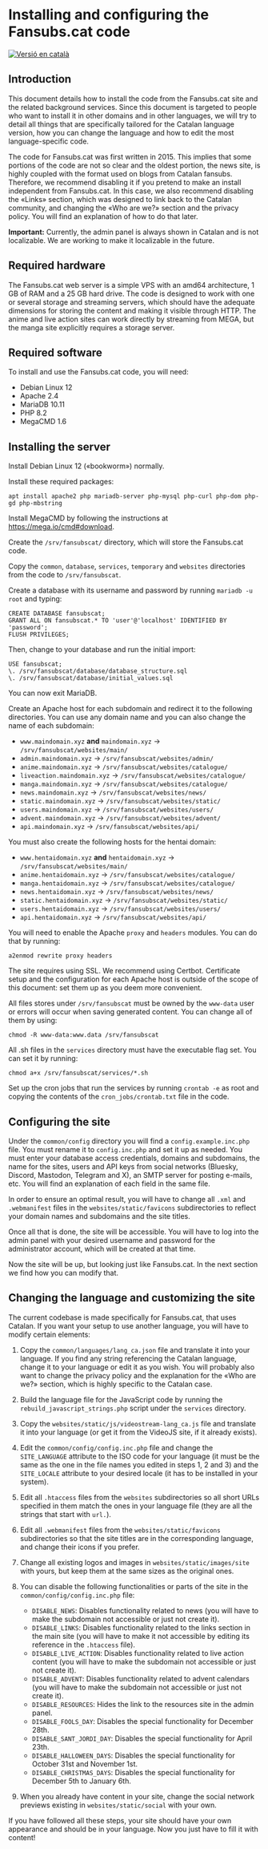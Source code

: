 # Installing and configuring the Fansubs.cat code

[![Versió en català](https://img.shields.io/badge/Versi%C3%B3%20en%20catal%C3%A0%20disponible%20aqu%C3%AD-blue.svg)](https://github.com/fansubscat/Fansubs.cat/blob/master/INSTALLING.md)

## Introduction

This document details how to install the code from the Fansubs.cat site and the related background services. Since this document is targeted to people who want to install it in other domains and in other languages, we will try to detail all things that are specifically tailored for the Catalan language version, how you can change the language and how to edit the most language-specific code.

The code for Fansubs.cat was first written in 2015. This implies that some portions of the code are not so clear and the oldest portion, the news site, is highly coupled with the format used on blogs from Catalan fansubs. Therefore, we recommend disabling it if you pretend to make an install independent from Fansubs.cat. In this case, we also recommend disabling the «Links» section, which was designed to link back to the Catalan community, and changing the «Who are we?» section and the privacy policy. You will find an explanation of how to do that later.

**Important:** Currently, the admin panel is always shown in Catalan and is not localizable. We are working to make it localizable in the future.

## Required hardware

The Fansubs.cat web server is a simple VPS with an amd64 architecture, 1 GB of RAM and a 25 GB hard drive. The code is designed to work with one or several storage and streaming servers, which should have the adequate dimensions for storing the content and making it visible through HTTP. The anime and live action sites can work directly by streaming from MEGA, but the manga site explicitly requires a storage server.

## Required software

To install and use the Fansubs.cat code, you will need:
- Debian Linux 12
- Apache 2.4
- MariaDB 10.11
- PHP 8.2
- MegaCMD 1.6

## Installing the server

Install Debian Linux 12 («bookworm») normally.

Install these required packages:

	apt install apache2 php mariadb-server php-mysql php-curl php-dom php-gd php-mbstring
	
Install MegaCMD by following the instructions at https://mega.io/cmd#download.

Create the `/srv/fansubscat/` directory, which will store the Fansubs.cat code.

Copy the `common`, `database`, `services`, `temporary` and `websites` directories from the code to `/srv/fansubscat`.

Create a database with its username and password by running `mariadb -u root` and typing:

	CREATE DATABASE fansubscat;
	GRANT ALL ON fansubscat.* TO 'user'@'localhost' IDENTIFIED BY 'password';
	FLUSH PRIVILEGES;

Then, change to your database and run the initial import:

	USE fansubscat;
	\. /srv/fansubscat/database/database_structure.sql
	\. /srv/fansubscat/database/initial_values.sql

You can now exit MariaDB.

Create an Apache host for each subdomain and redirect it to the following directories. You can use any domain name and you can also change the name of each subdomain:

* `www.maindomain.xyz` **and** `maindomain.xyz` -> `/srv/fansubscat/websites/main/`
* `admin.maindomain.xyz` -> `/srv/fansubscat/websites/admin/`
* `anime.maindomain.xyz` -> `/srv/fansubscat/websites/catalogue/`
* `liveaction.maindomain.xyz` -> `/srv/fansubscat/websites/catalogue/`
* `manga.maindomain.xyz` -> `/srv/fansubscat/websites/catalogue/`
* `news.maindomain.xyz` -> `/srv/fansubscat/websites/news/`
* `static.maindomain.xyz` -> `/srv/fansubscat/websites/static/`
* `users.maindomain.xyz` -> `/srv/fansubscat/websites/users/`
* `advent.maindomain.xyz` -> `/srv/fansubscat/websites/advent/`
* `api.maindomain.xyz` -> `/srv/fansubscat/websites/api/`

You must also create the following hosts for the hentai domain:

* `www.hentaidomain.xyz` **and** `hentaidomain.xyz` -> `/srv/fansubscat/websites/main/`
* `anime.hentaidomain.xyz` -> `/srv/fansubscat/websites/catalogue/`
* `manga.hentaidomain.xyz` -> `/srv/fansubscat/websites/catalogue/`
* `news.hentaidomain.xyz` -> `/srv/fansubscat/websites/news/`
* `static.hentaidomain.xyz` -> `/srv/fansubscat/websites/static/`
* `users.hentaidomain.xyz` -> `/srv/fansubscat/websites/users/`
* `api.hentaidomain.xyz` -> `/srv/fansubscat/websites/api/`

You will need to enable the Apache `proxy` and `headers` modules. You can do that by running:

	a2enmod rewrite proxy headers
	
The site requires using SSL. We recommend using Certbot. Certificate setup and the configuration for each Apache host is outside of the scope of this document: set them up as you deem more convenient.

All files stores under `/srv/fansubscat` must be owned by the `www-data` user or errors will occur when saving generated content. You can change all of them by using:

	chmod -R www-data:www.data /srv/fansubscat
	
All .sh files in the `services` directory must have the executable flag set. You can set it by running:

	chmod a+x /srv/fansubscat/services/*.sh
	
Set up the cron jobs that run the services by running `crontab -e` as root and copying the contents of the `cron_jobs/crontab.txt` file in the code.

## Configuring the site

Under the `common/config` directory you will find a `config.example.inc.php` file. You must rename it to `config.inc.php` and set it up as needed. You must enter your database access credentials, domains and subdomains, the name for the sites, users and API keys from social networks (Bluesky, Discord, Mastodon, Telegram and X), an SMTP server for posting e-mails, etc. You will find an explanation of each field in the same file.

In order to ensure an optimal result, you will have to change all `.xml` and `.webmanifest` files in the `websites/static/favicons` subdirectories to reflect your domain names and subdomains and the site titles.

Once all that is done, the site will be accessible. You will have to log into the admin panel with your desired username and password for the administrator account, which will be created at that time.

Now the site will be up, but looking just like Fansubs.cat. In the next section we find how you can modify that.

## Changing the language and customizing the site

The current codebase is made specifically for Fansubs.cat, that uses Catalan. If you want your setup to use another language, you will have to modify certain elements:

1) Copy the `common/languages/lang_ca.json` file and translate it into your language. If you find any string referencing the Catalan language, change it to your language or edit it as you wish. You will probably also want to change the privacy policy and the explanation for the «Who are we?» section, which is highly specific to the Catalan case.

2) Build the language file for the JavaScript code by running the `rebuild_javascript_strings.php` script under the `services` directory.

3) Copy the `websites/static/js/videostream-lang_ca.js` file and translate it into your language (or get it from the VideoJS site, if it already exists).

4) Edit the `common/config/config.inc.php` file and change the `SITE_LANGUAGE` attribute to the ISO code for your language (it must be the same as the one in the file names you edited in steps 1, 2 and 3) and the `SITE_LOCALE` attribute to your desired locale (it has to be installed in your system).

5) Edit all `.htaccess` files from the `websites` subdirectories so all short URLs specified in them match the ones in your language file (they are all the strings that start with `url.`).

6) Edit all `.webmanifest` files from the `websites/static/favicons` subdirectories so that the site titles are in the corresponding language, and change their icons if you prefer.

7) Change all existing logos and images in `websites/static/images/site` with yours, but keep them at the same sizes as the original ones.

8) You can disable the following functionalities or parts of the site in the `common/config/config.inc.php` file:
	* `DISABLE_NEWS`: Disables functionality related to news (you will have to make the subdomain not accessible or just not create it).
	* `DISABLE_LINKS`: Disables functionality related to the links section in the main site (you will have to make it not accessible by editing its reference in the `.htaccess` file).
	* `DISABLE_LIVE_ACTION`: Disables functionality related to live action content (you will have to make the subdomain not accessible or just not create it).
	* `DISABLE_ADVENT`: Disables functionality related to advent calendars (you will have to make the subdomain not accessible or just not create it).
	* `DISABLE_RESOURCES`: Hides the link to the resources site in the admin panel.
	* `DISABLE_FOOLS_DAY`: Disables the special functionality for December 28th.
	* `DISABLE_SANT_JORDI_DAY`: Disables the special functionality for April 23th.
	* `DISABLE_HALLOWEEN_DAYS`: Disables the special functionality for October 31st and November 1st.
	* `DISABLE_CHRISTMAS_DAYS`: Disables the special functionality for December 5th to January 6th.

9) When you already have content in your site, change the social network previews existing in `websites/static/social` with your own.

If you have followed all these steps, your site should have your own appearance and should be in your language. Now you just have to fill it with content!
